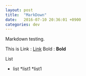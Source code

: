 ```yaml
---
layout: post
title:  "MarkDown"
date:   2016-07-10 20:36:01 +0900
categories: dev
---
```

Markdown testing. 

This is Link : [Link](http://softroom.naver.com)
Bold : **Bold**

List
* list
  *list1
  *list1

